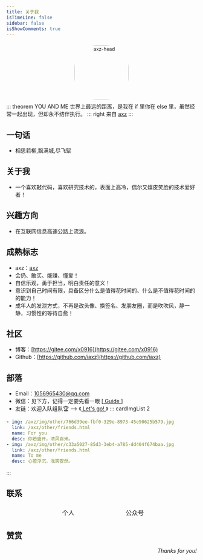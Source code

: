 ```yaml
---
title: 关于我
isTimeLine: false
sidebar: false
isShowComments: true
---
```


<p align="center"><img style="border-radius:41%;pointer-events:none;transform: scale(0.9);" :src="$withBase('/vuepress/head-fish.jpg')" alt="axz-head" width=160></p>
<p align="center" style="margin-top: -15px;">
  <a href="https://gitee.com/x0916" class="zi zi_textbook"></a> 
  <a href="mailto:1056965430@qq.com" class="zi zi_envelope"></a> 
  <a href="https://github.com/iaxz" class="zi zi_tmGithub"></a>
  <a href="#" class="zi zi_tmTwitter"></a>
  <a href="tencent://AddContact/?fromId=45&fromSubId=1&subcmd=all&uin=1056965430&website=www.oicqzone.com" class="zi zi_tmQq"></a>
</p>
<Clock02 style="margin-bottom: -12px"/>

::: theorem YOU AND ME
世界上最远的距离，是我在 if 里你在 else 里，虽然经常一起出现，但却永不结伴执行。
::: right
来自 [axz](https://github.com/iaxz)
:::

<CanvasNest color="255,0,0" opacity='1'></CanvasNest>

## 一句话

- 相思若柳,飘满城,尽飞絮

## 关于我

- 一个喜欢敲代码，喜欢研究技术的，表面上高冷，偶尔又嬉皮笑脸的技术爱好者！

## 兴趣方向

- 在互联网信息高速公路上流浪。

## 成熟标志

- axz：[axz](/view/love.html)
- 会扔、敢买、能赚、懂爱！
- 自信乐观，勇于担当，明白责任的意义！
- 意识到自己时间有限，具备区分什么是值得花时间的、什么是不值得花时间的的能力！
- 成年人的发泄方式，不再是改头像、换签名、发朋友圈，而是吹吹风，静一静，习惯性的等待自愈！

## 社区

- 博客：[https://gitee.com/x0916](https://gitee.com/x0916)
- Github：[https://github.com/iaxz](https://github.com/iaxz)

## 部落

- <i class="zi zi_envelopeBold" zico="黑信封"></i> Email：[1056965430@qq.com](mailto:1056965430@qq.com)
- <i class="zi zi_tmWeixin" zico="微信"></i> 微信：见下方，记得一定要先看一眼 [[ Guide ]](/views/specification/guide.html) 
- <i class="zi zi_fly" zico="友链"></i> 友链：欢迎入队组队🏆 --> 《[ Let's go! ](/other/friends.html)》
::: cardImgList 2
```yaml
- img: /axz/img/other/766d39ee-fbf0-329e-8973-45e90625b579.jpg
  link: /axz/other/friends.html
  name: For you
  desc: 你若盛开，清风自来。
- img: /axz/img/other/c33a5027-85d3-3eb4-a785-dd404f674baa.jpg
  link: /axz/other/friends.html
  name: To me
  desc: 心若浮沉，浅笑安然。
```
:::

## 联系

<p align="center">
    <table style="display: contents;">
        <tr>
            <td><img :src="$withBase('/vuepress/个人微信二维码.jpg')" width=160>
            </td>
            <td><img :src="$withBase('/vuepress/公众号二维码.jpg')" width=160>
            </td>
        </tr>
        <tr>
            <td align="center">个人</td>
            <td align="center">公众号</td>
        </tr>
    </table>
</p>

## 赞赏

<Reward/>

<p align="right">
    <em>Thanks for you!</em>
</p>

<link rel="stylesheet" href="https://ico.z01.com/zico.min.css">

<style lang="stylus" scoped> 

</style>
